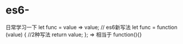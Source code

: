 # es6-
日常学习一下
let func = value => value; // es6新写法
let func = function (value) { //2种写法
    return value;
};
=> 相当于 function(){}
